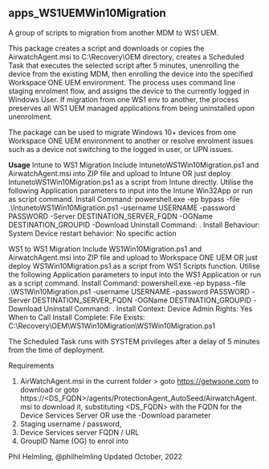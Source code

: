## apps_WS1UEMWin10Migration
A group of scripts to migration from another MDM to WS1 UEM.

This package creates a script and downloads or copies the AirwatchAgent.msi to C:\Recovery\OEM directory, creates a Scheduled Task that executes the selected script after 5 minutes, unenrolling the device from the existing MDM, then enrolling the device into the specified Workspace ONE UEM environment. The process uses command line staging enrolment flow, and assigns the device to the currently logged in Windows User. 
If migration from one WS1 env to another, the process preserves all WS1 UEM managed applications from being uninstalled upon unenrolment.

The package can be used to migrate Windows 10+ devices from one Workspace ONE UEM environment to another or resolve enrolment issues such as a device not switching to the logged in user, or UPN issues.

**Usage**
Intune to WS1 Migration
Include IntunetoWS1Win10Migration.ps1 and AirwatchAgent.msi into ZIP file and upload to Intune OR just deploy IntunetoWS1Win10Migration.ps1 as a script from Intune directly. Utilise the following Application parameters to input into the Intune Win32App or run as script command.
Install Command:  powershell.exe -ep bypass -file .\IntunetoWS1Win10Migration.ps1 -username USERNAME -password PASSWORD -Server DESTINATION_SERVER_FQDN -OGName DESTINATION_GROUPID -Download
Uninstall Command:  .
Install Behaviour:  System
Device restart behavior:  No specific action

WS1 to WS1 Migration
Include WS1Win10Migration.ps1 and AirwatchAgent.msi into ZIP file and upload to Workspace ONE UEM OR just deploy WS1Win10Migration.ps1 as a script from WS1 Scripts function. Utilise the following Application parameters to input into the WS1 Application or run as a script command.
Install Command:  powershell.exe -ep bypass -file .\WS1Win10Migration.ps1 -username USERNAME -password PASSWORD -Server DESTINATION_SERVER_FQDN -OGName DESTINATION_GROUPID -Download
Uninstall Command:  .
Install Context:  Device
Admin Rights: Yes
When to Call Install Complete:  File Exists: C:\Recovery\OEM\WS1Win10Migration\WS1Win10Migration.ps1

The Scheduled Task runs with SYSTEM privileges after a delay of 5 minutes from the time of deployment.

Requirements
1. AirWatchAgent.msi in the current folder > goto https://getwsone.com to download or goto https://<DS_FQDN>/agents/ProtectionAgent_AutoSeed/AirwatchAgent.msi to download it, substituting <DS_FQDN> with the FQDN for the Device Services Server
OR use the -Download parameter
2. Staging username / password, 
3. Device Services server FQDN / URL 
4. GroupID Name (OG) to enrol into

Phil Helmling, @philhelmling
Updated October, 2022
